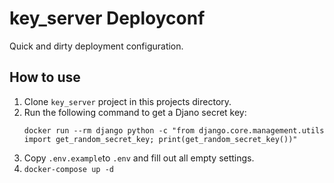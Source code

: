 # key_server Deployconf

Quick and dirty deployment configuration.

## How to use

1. Clone `key_server` project in this projects directory.
2. Run the following command to get a Djano secret key:
   ```shell
   docker run --rm django python -c "from django.core.management.utils import get_random_secret_key; print(get_random_secret_key())"
   ```
3. Copy `.env.example`to `.env` and fill out all empty settings.
4. `docker-compose up -d`